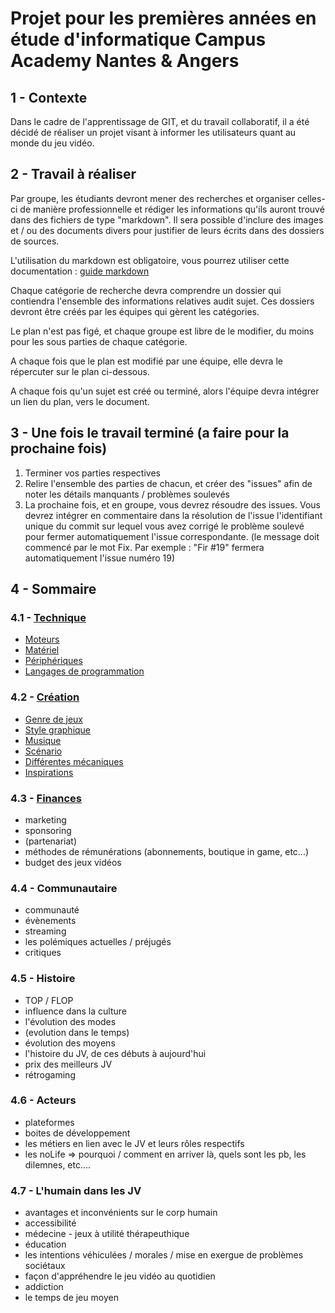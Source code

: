 # Projet pour les premières années en étude d'informatique Campus Academy Nantes & Angers

## 1 - Contexte

Dans le cadre de l'apprentissage de GIT, et du travail collaboratif, il a été décidé de réaliser un projet visant à informer les utilisateurs quant au monde du jeu vidéo.

## 2 - Travail à réaliser

Par groupe, les étudiants devront mener des recherches et organiser celles-ci de manière professionnelle et rédiger les informations qu'ils auront trouvé dans des fichiers de type "markdown". Il sera possible d'inclure des images et / ou des documents divers pour justifier de leurs écrits dans des dossiers de sources.

L'utilisation du markdown est obligatoire, vous pourrez utiliser cette documentation : [guide markdown](https://guides.github.com/features/mastering-markdown/)

Chaque catégorie de recherche devra comprendre un dossier qui contiendra l'ensemble des informations relatives audit sujet. Ces dossiers devront être créés par les équipes qui gèrent les catégories.

Le plan n'est pas figé, et chaque groupe est libre de le modifier, du moins pour les sous parties de chaque catégorie.

A chaque fois que le plan est modifié par une équipe, elle devra le répercuter sur le plan ci-dessous.

A chaque fois qu'un sujet est créé ou terminé, alors l'équipe devra intégrer un lien du plan, vers le document.

## 3 - Une fois le travail terminé (a faire pour la prochaine fois)
1. Terminer vos parties respectives
2. Relire l'ensemble des parties de chacun, et créer des "issues" afin de noter les détails manquants / problèmes soulevés
3. La prochaine fois, et en groupe, vous devrez résoudre des issues. Vous devrez intégrer en commentaire dans la résolution de l'issue l'identifiant unique du commit sur lequel vous avez corrigé le problème soulevé pour fermer automatiquement l'issue correspondante. (le message doit commencé par le mot Fix. Par exemple : "Fir #19" fermera automatiquement l'issue numéro 19)

## 4 - Sommaire

### 4.1 - [Technique](Technique)
- [Moteurs](Technique/Moteur.md)
- [Matériel](Technique/Materiel.md)
- [Périphériques](Technique/Peripherique.md)
- [Langages de programmation](Technique/Language_de_Programmation.md)

### 4.2 - [Création](Creation)
- [Genre de jeux](Creation/Regroup/Genre_de_Jeux.md)
- [Style graphique](Creation/Regroup/Styles_graphiques.md)
- [Musique](Creation/Regroup/Musique.md)
- [Scénario](Creation/Regroup/Scenario.md)
- [Différentes mécaniques](Creation/Regroup/Differentes_mecaniques.md)
- [Inspirations](Creation/Regroup/Inspirations.md)

### 4.3 - [Finances](Finance)
- marketing
- sponsoring
- (partenariat)
- méthodes de rémunérations (abonnements, boutique in game, etc...)
- budget des jeux vidéos

### 4.4 - Communautaire
- communauté
- évènements
- streaming
- les polémiques actuelles / préjugés
- critiques

### 4.5 - Histoire
- TOP / FLOP
- influence dans la culture
- l'évolution des modes
- (evolution dans le temps)
- évolution des moyens
- l'histoire du JV, de ces débuts à aujourd'hui
- prix des meilleurs JV
- rétrogaming

### 4.6 - Acteurs
- plateformes
- boites de développement
- les métiers en lien avec le JV et leurs rôles respectifs
- les noLife => pourquoi / comment en arriver là, quels sont les pb, les dilemnes, etc....

### 4.7 - L'humain dans les JV
- avantages et inconvénients sur le corp humain
- accessibilité
- médecine - jeux à utilité thérapeuthique
- éducation
- les intentions véhiculées / morales / mise en exergue de problèmes sociétaux
- façon d'appréhendre le jeu vidéo au quotidien
- addiction
- le temps de jeu moyen
